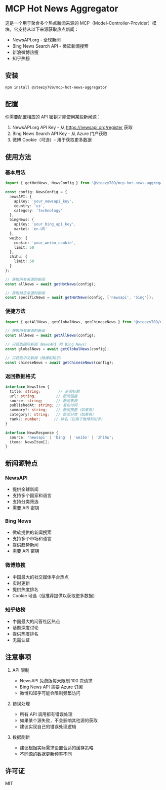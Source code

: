 # MCP Hot News Aggregator

这是一个用于聚合多个热点新闻来源的 MCP（Model-Controller-Provider）模块。它支持从以下来源获取热点新闻：

- NewsAPI.org - 全球新闻
- Bing News Search API - 微软新闻搜索
- 新浪微博热搜
- 知乎热榜

## 安装

```bash
npm install @steezy789/mcp-hot-news-aggregator
```

## 配置

你需要配置相应的 API 密钥才能使用某些新闻源：

1. NewsAPI.org API Key - 从 https://newsapi.org/register 获取
2. Bing News Search API Key - 从 Azure 门户获取
3. 微博 Cookie（可选）- 用于获取更多数据

## 使用方法

### 基本用法

```typescript
import { getHotNews, NewsConfig } from '@steezy789/mcp-hot-news-aggregator';

const config: NewsConfig = {
  newsAPI: {
    apiKey: 'your_newsapi_key',
    country: 'us',
    category: 'technology'
  },
  bingNews: {
    apiKey: 'your_bing_api_key',
    market: 'en-US'
  },
  weibo: {
    cookie: 'your_weibo_cookie',
    limit: 50
  },
  zhihu: {
    limit: 50
  }
};

// 获取所有来源的新闻
const allNews = await getHotNews(config);

// 获取特定来源的新闻
const specificNews = await getHotNews(config, ['newsapi', 'bing']);
```

### 便捷方法

```typescript
import { getAllNews, getGlobalNews, getChineseNews } from '@steezy789/mcp-hot-news-aggregator';

// 获取所有来源的新闻
const allNews = await getAllNews(config);

// 只获取国际新闻（NewsAPI 和 Bing News）
const globalNews = await getGlobalNews(config);

// 只获取中文新闻（微博和知乎）
const chineseNews = await getChineseNews(config);
```

### 返回数据格式

```typescript
interface NewsItem {
  title: string;        // 新闻标题
  url: string;         // 新闻链接
  source: string;      // 新闻来源
  publishedAt: string; // 发布时间
  summary?: string;    // 新闻摘要（如果有）
  category?: string;   // 新闻分类（如果有）
  rank?: number;      // 排名（仅用于微博和知乎）
}

interface NewsResponse {
  source: 'newsapi' | 'bing' | 'weibo' | 'zhihu';
  items: NewsItem[];
}
```

## 新闻源特点

### NewsAPI
- 提供全球新闻
- 支持多个国家和语言
- 支持分类筛选
- 需要 API 密钥

### Bing News
- 微软提供的新闻搜索
- 支持多个市场和语言
- 提供趋势新闻
- 需要 API 密钥

### 微博热搜
- 中国最大的社交媒体平台热点
- 实时更新
- 提供热度排名
- Cookie 可选（但推荐提供以获取更多数据）

### 知乎热榜
- 中国最大的问答社区热点
- 话题深度讨论
- 提供热度排名
- 无需认证

## 注意事项

1. API 限制
   - NewsAPI 免费版每天限制 100 次请求
   - Bing News API 需要 Azure 订阅
   - 微博和知乎可能会限制频繁访问

2. 错误处理
   - 所有 API 调用都有错误处理
   - 如果某个源失败，不会影响其他源的获取
   - 建议实现自己的错误处理逻辑

3. 数据刷新
   - 建议根据实际需求设置合适的缓存策略
   - 不同源的数据更新频率不同

## 许可证

MIT